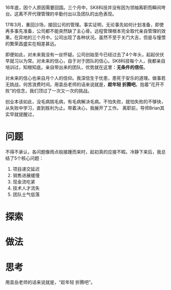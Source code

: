 16年底，因个人原因需要回国。三个月中，SK8科技并没有因为领袖离职而瞬间垮台。这离不开代理管理的辛勤付出以及团队的出色表现。

17年3月，重回沙场，接回公司的管理。事实证明，无论事先如何计划准备，即使再多事先准备，公司都不能突然缺了主心骨。远程管理根本完全取代亲自管理的效果。在异地的三个月中，公司出现了各种状况。虽然不至于关门大吉，但是与憧憬的繁荣昌盛实在相差甚远。

即便如此，对未来我没有一丝怀疑。公司创始至今已经过去了4个年头，起起伏伏早就习以为常。对未来的信心，自于对于团队的信心。SK8科技每个人，我都亲自培训过，知根知底。亲自带出来的团队，优势就在这里：**无条件的信任**。

对未来的信心也来自月个人的信仰。我深信生于忧患，患死于安乐的道理。做事若无挑战，何苦浪费时间。用袁岳老师的话来说就是，**趁年轻 折腾吧**。抱着“花开不败”的信念，我们顶过了一次又一次的挑战。

创业本该如此，没毛病挑毛病，有毛病解决毛病。不怕失败，就怕失败的不够快，从失败中学习，直到胜利为止。带着决心，我展开了工作。
离职前，导师Brian其实早就提醒过，

# 问题

不得不承认，各问题像雨点般接踵而来时，起初真的应接不暇。冷静下来后，我总结了5个核心问题：

1. 项目递交延迟
1. 销售进展缓慢
1. 现金流吃紧
1. 技术人才流失
1. 团队士气低落

# 探索

# 做法

# 思考


用袁岳老师的话来说就是，“趁年轻 折腾吧”。


